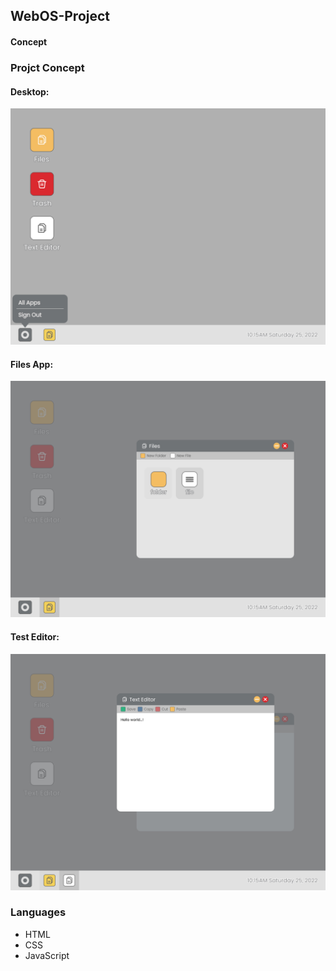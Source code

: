 ## WebOS-Project

#### Concept
### Projct Concept

#### Desktop:

![plot](./project-planning/Desktop.jpg)

#### Files App:

![plot](./project-planning/Files_App.jpg)

#### Test Editor:

![plot](./project-planning/Text_Editor.jpg)

### Languages
- HTML
- CSS
- JavaScript
